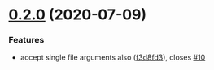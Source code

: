 # [0.2.0](https://github.com/rajasegar/ember-docgen/compare/v0.1.7...v0.2.0) (2020-07-09)


### Features

* accept single file arguments also ([f3d8fd3](https://github.com/rajasegar/ember-docgen/commit/f3d8fd3dd350b6f16a60abd14dbaa5c1dca4ad8b)), closes [#10](https://github.com/rajasegar/ember-docgen/issues/10)
